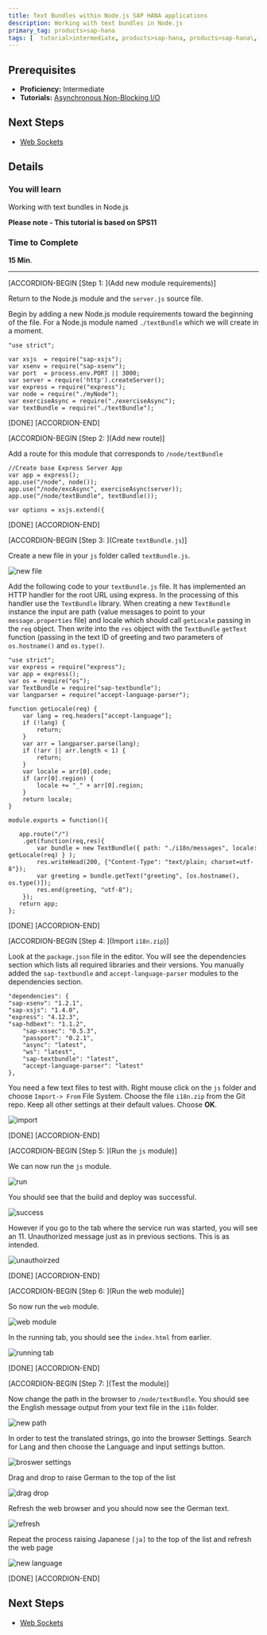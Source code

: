 ```yaml
---
title: Text Bundles within Node.js SAP HANA applications
description: Working with text bundles in Node.js
primary_tag: products>sap-hana
tags: [  tutorial>intermediate, products>sap-hana, products>sap-hana\,-express-edition ]
---
```

## Prerequisites  
- **Proficiency:** Intermediate
- **Tutorials:** [Asynchronous Non-Blocking I/O](http://www.sap.com/developer/tutorials/xsa-node-async.html)

## Next Steps
- [Web Sockets](http://www.sap.com/developer/tutorials/xsa-node-websockets.html)

## Details
### You will learn  
Working with text bundles in Node.js

**Please note - This tutorial is based on SPS11**

### Time to Complete
**15 Min**.

---

[ACCORDION-BEGIN [Step 1: ](Add new module requirements)]

Return to the Node.js module and the `server.js` source file.

Begin by adding a new Node.js module requirements toward the beginning of the file. For a Node.js module named `./textBundle` which we will create in a moment.

```
"use strict";var xsjs  = require("sap-xsjs");var xsenv = require("sap-xsenv");var port  = process.env.PORT || 3000;var server = require('http').createServer();var express = require("express");var node = require("./myNode");var exerciseAsync = require("./exerciseAsync");var textBundle = require("./textBundle");
```

[DONE]
[ACCORDION-END]

[ACCORDION-BEGIN [Step 2: ](Add new route)]

Add a route for this module that corresponds to `/node/textBundle`

```
//Create base Express Server Appvar app = express();app.use("/node", node());app.use("/node/excAsync", exerciseAsync(server));app.use("/node/textBundle", textBundle());var options = xsjs.extend({
```

[DONE]
[ACCORDION-END]

[ACCORDION-BEGIN [Step 3: ](Create `textBundle.js`)]

Create a new file in your `js` folder called `textBundle.js`.

![new file](4.png)

Add the following code to your `textBundle.js` file. It has implemented an HTTP handler for the root URL using express. In the processing of this handler use the `TextBundle` library. When creating a new `TextBundle` instance the input are path (value messages to point to your `message.properties` file) and locale which should call `getLocale` passing in the `req` object. Then write into the `res` object with the `TextBundle` `getText` function (passing in the text ID of greeting and two parameters of `os.hostname()` and `os.type()`.

```
"use strict";var express = require("express");var app = express();var os = require("os");var TextBundle = require("sap-textbundle");var langparser = require("accept-language-parser");function getLocale(req) {	var lang = req.headers["accept-language"];	if (!lang) {		return;	}	var arr = langparser.parse(lang);	if (!arr || arr.length < 1) {		return;	}	var locale = arr[0].code;	if (arr[0].region) {		locale += "_" + arr[0].region;	}	return locale;}module.exports = function(){   app.route("/")	.get(function(req,res){		var bundle = new TextBundle({ path: "./i18n/messages", locale: getLocale(req) } ); 		res.writeHead(200, {"Content-Type": "text/plain; charset=utf-8"});		var greeting = bundle.getText("greeting", [os.hostname(), os.type()]);  		res.end(greeting, "utf-8");	});   return app;};
```

[DONE]
[ACCORDION-END]

[ACCORDION-BEGIN [Step 4: ](Import `i18n.zip`)]

Look at the `package.json` file in the editor. You will see the dependencies section which lists all required libraries and their versions. You manually added the `sap-textbundle` and `accept-language-parser` modules to the dependencies section.

```
"dependencies": {"sap-xsenv": "1.2.1","sap-xsjs": "1.4.0","express": "4.12.3","sap-hdbext": "1.1.2",  	"sap-xssec": "0.5.3",  	"passport": "0.2.1",  	"async": "latest",  	"ws": "latest",  	"sap-textbundle": "latest",  	"accept-language-parser": "latest"      	},
```

You need a few text files to test with. Right mouse click on the `js` folder and choose `Import-> From` File System.  Choose the file `i18n.zip` from the Git repo. Keep all other settings at their default values.  Choose **OK**.

![import](7.png)

[DONE]
[ACCORDION-END]

[ACCORDION-BEGIN [Step 5: ](Run the `js` module)]

We can now run the `js` module.

![run](8.png)

You should see that the build and deploy was successful.

![success](9.png)

However if you go to the tab where the service run was started, you will see an 11. Unauthorized message just as in previous sections. This is as intended.

![unauthoirzed](10.png)

[DONE]
[ACCORDION-END]

[ACCORDION-BEGIN [Step 6: ](Run the web module)]

So now run the `web` module.

![web module](11.png)

In the running tab, you should see the `index.html` from earlier.  

![running tab](12.png)

[DONE]
[ACCORDION-END]

[ACCORDION-BEGIN [Step 7: ](Test the module)]

Now change the path in the browser to `/node/textBundle`.  You should see the English message output from your text file in the `i18n` folder.

![new path](13.png)

In order to test the translated strings, go into the browser Settings. Search for Lang and then choose the Language and input settings button.

![broswer settings](14.png)

Drag and drop to raise German to the top of the list

![drag drop](15.png)

Refresh the web browser and you should now see the German text.

![refresh](16.png)

Repeat the process raising Japanese `[ja]` to the top of the list and refresh the web page

![new language](17.png)

[DONE]
[ACCORDION-END]


## Next Steps
- [Web Sockets](http://www.sap.com/developer/tutorials/xsa-node-websockets.html)
